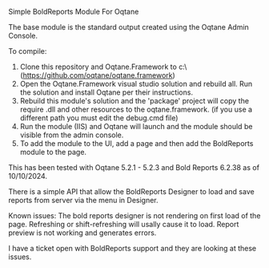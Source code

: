 Simple BoldReports Module For Oqtane

The base module is the standard output created using the Oqtane Admin Console.

To compile:

1. Clone this repository and Oqtane.Framework to c:\    (https://github.com/oqtane/oqtane.framework)
2. Open the Oqtane.Framework visual studio solution and rebuild all.    Run the solution and install Oqtane per their instructions.
3. Rebuild this module's solution and the 'package' project will copy the require .dll and other resources to the oqtane.framework.    (if you use a different path you must edit the debug.cmd file)
4. Run the module (IIS) and Oqtane will launch and the module should be visible from the admin console.
5. To add the module to the UI, add a page and then add the BoldReports module to the page.

This has been tested with Oqtane 5.2.1 - 5.2.3 and Bold Reports 6.2.38 as of 10/10/2024.

There is a simple API that allow the BoldReports Designer to load and save reports from server via the menu in Designer.

Known issues:
 The bold reports designer is not rendering on first load of the page.   Refreshing or shift-refreshing will usally cause it to load.
 Report preview is not working and generates errors.

 I have a ticket open with BoldReports support and they are looking at these issues.
